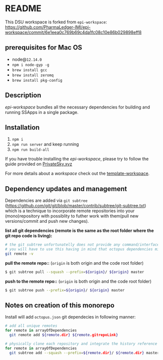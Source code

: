 # README

This DSU workspace is forked from `epi-workspace`: https://github.com/PharmaLedger-IMI/epi-workspace/commit/6e1eea0c769b69c4da1fc08c10e86b029898eff8

## prerequisites for Mac OS
- node@`12.14.0`
- `npm i node-gyp -g`
- `brew install gcc`
- `brew install zeromq`
- `brew install pkg-config`

## Description

*epi-workspace*  bundles all the necessary dependencies for building and running SSApps in a single package.

## Installation

1. `npm i`
2. `npm run server` and keep running
3. `npm run build-all`

If you have trouble installing the *epi-workspace*, please try to follow the guide provided on [PrivateSky.xyz](https://privatesky.xyz/?Start/installation)

For more details about a *workspace* check out the [template-workspace](https://github.com/PrivateSky/template-workspace).

## Dependency updates and management
Dependencies are added via `git subtree` (https://github.com/git/git/blob/master/contrib/subtree/git-subtree.txt) which is a technique to incorporate remote repositories into your (mono)repository with possiblity to futher work with them(pull new versions/commit and push new changes).

**list all git dependencies (remote is the same as the root folder where the git repo code is living):**
```sh
# the git subtree unfortunatelly does not provide any command/interface for this
# you will have to use this having in mind that octopus dependencies might be only a subset of all remotes
git remote -v 
```


**pull the remote repo::** (`origin` is both origin and the code root folder)
```sh
$ git subtree pull --squash --prefix=${origin}/ ${origin} master
```

**push to the remote repo::** (`origin` is both origin and the code root folder)
```sh
$ git subtree push --prefix=${origin}/ ${origin} master
```


## Notes on creation of this monorepo

Install will add `octopus.json` git dependecies in following manner:
```sh
# add all unique remotes
for remote in arrayOfDependencies
  git remote add ${remote.dir} ${remote.gitrepoLink}

# physically clone each repository and integrate the history reference into the main workspace git with a commit, see `git log`
for remote in arrayOfDependencies
  git subtree add --squash --prefix=${remote.dir}/ ${remote.dir} master
```